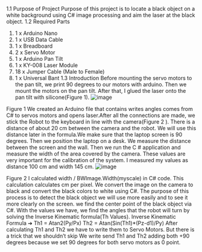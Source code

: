 1.1 Purpose of Project
Purpose of this project is to locate a black object on a white background using C# image processing and
aim the laser at the black object.
1.2 Required Parts
1. 1 x Arduino Nano
2. 1 x USB Data Cable
3. 1 x Breadboard
4. 2 x Servo Motor
5. 1 x Arduino Pan Tilt
6. 1 x KY-008 Laser Module
7. 18 x Jumper Cable (Male to Female)
8. 1 x Universal Bant
1.3 Introduction
Before mounting the servo motors to the pan tilt, we print 90 degrees to our motors with arduino.
Then we mount the motors on the pan tilt. After that, I glued the laser onto the pan tilt with
silicone(Figure 1).
![image](https://user-images.githubusercontent.com/53488195/167212167-45ded231-b078-4243-89c3-8e4188b0ce25.png)

Figure 1
We created an Arduino file that contains writes angles comes from C# to servos motors and opens
laser.After all the connections are made, we stick the Robot to the keyboard in line with the camera(Figure 2 ).
There is a distance of about 20 cm between the camera and the robot. We will use this distance later in the
formula.We make sure that the laptop screen is 90 degrees. Then we position the laptop on a desk. We
measure the distance between the screen and the wall. Then we run the C # application and measure the width
of the area covered by the camera. These values are very important for the calibration of the system. I
measured my values as distance 100 cm and width 145 cm.
![image](https://user-images.githubusercontent.com/53488195/167212184-0fc86439-283d-4ddf-a7df-465f59187780.png)

Figure 2
I calculated width / BWImage.Width(myscale) in C# code. This calculation calculates cm per pixel. We
convert the image on the camera to black and convert the black colors to white using C#. The purpose of this
process is to detect the black object we will use more easily and to see it more clearly on the screen. we find
the center point of the black object via C#. With the values we have, we find the angles that the robot will turn
by solving the Inverse Kinematic formula(Th Values).
Inverse Kinematic Formula ➔ Th1 = Atan2(Py/Px) Th2 = Atan(Sin(Th1)*(Pz-d1)/Py)
After calculating Th1 and Th2 we have to write them to Servo Motors. But there is a trick that we
shouldn’t skip We write send Th1 and Th2 adding both +90 degrees because we set 90 degrees for both servo
motors as 0 point. 
